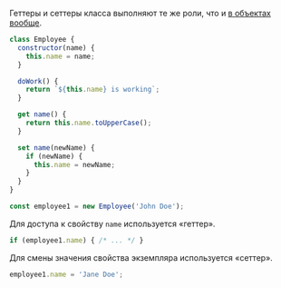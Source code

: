 Геттеры и сеттеры класса выполняют те же роли, что и [в объектах вообще](/js/advanced-theory.html#topic-objects-getters-setters).

```javascript
class Employee {
  constructor(name) {
    this.name = name;
  }

  doWork() {
    return `${this.name} is working`;
  }

  get name() {
    return this.name.toUpperCase();
  }

  set name(newName) {
    if (newName) {
      this.name = newName;
    }
  }
}

const employee1 = new Employee('John Doe');
```

Для доступа к свойству `name` используется «геттер».

```javascript
if (employee1.name) { /* ... */ }
```

Для смены значения свойства экземпляра используется «сеттер».

```javascript
employee1.name = 'Jane Doe';
```
